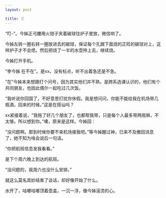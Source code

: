```yaml
---
layout: post

title: 三
---
```


“叮-”。今姊正弓腰用火钳子夹着碳球往炉子里放，微信响了。

今姊左转一圈右转一圈放进去的碳球，保证每个孔跟下面烧的正旺的碳球对上，这样炉子才不会熄。然后把烧了一半的水壶拎上去，继续烧。

今姊打开手机。

“李今姊 在不在”。是xx，没有标点，听不出着急还是不急。

“在”今姊本来想跟打个问号，因为其实他们并不熟，是跨系选课认识的，他们有个共同朋友，也因此偶尔一起吃过几次饭。

“我听说你回国了，不好意思打扰你休假。我是想问问，你能不能给我在机场带几瓶酒，回来的时候。”这是在搭讪吗？

xx紧接着说，“我拖了好几个朋友了，也都帮我带，只是每个人最多带两瓶嘛，不太够。所以想到你。”噢，原来是这样。今姊回：

“没问题啊。那到时候你要不来机场接我吧。”等今姊醒过神，已来不及撤回消息了，她不知为啥会说后一句话。

“你把航班信息发我看看。”

是下个周六晚上到达的航班。

“没问题的，我周六也没什么安排。”

就这么莫名其妙结束了谈话，却好像开始了什么。

水开了，咕嘟咕嘟顶着壶盖，一沉一浮，像今姊滚烫的心。




